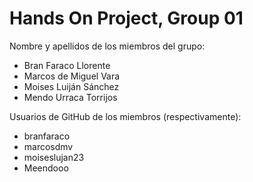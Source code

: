 # Hands On Project, Group 01

Nombre y apellidos de los miembros del grupo:
- Bran Faraco Llorente
- Marcos de Miguel Vara
- Moises  Luiján Sánchez
- Mendo Urraca Torrijos

Usuarios de GitHub de los miembros (respectivamente):
- branfaraco
- marcosdmv
- moiseslujan23
- Meendooo
